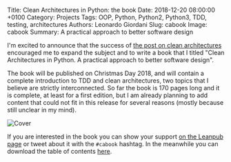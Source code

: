 Title: Clean Architectures in Python: the book
Date: 2018-12-20 08:00:00 +0100
Category: Projects
Tags: OOP, Python, Python2, Python3, TDD, testing, architectures
Authors: Leonardo Giordani
Slug: cabook
Image: cabook
Summary: A practical approach to better software design

I'm excited to announce that the success of [the post on clean architectures](/blog/2016/11/14/clean-architectures-in-python-a-step-by-step-example/) encouraged me to expand the subject and to write a book that I titled "Clean Architectures in Python. A practical approach to better software design".

The book will be published on Christmas Day 2018, and will contain a complete introduction to TDD and clean architectures, two topics that I believe are strictly interconnected. So far the book is 170 pages long and it is complete, at least for a first edition, but I am already planning to add content that could not fit in this release for several reasons (mostly because still unclear in my mind).

![Cover](/images/cabook/cover.jpg)

If you are interested in the book you can show your support [on the Leanpub page](https://leanpub.com/clean-architectures-in-python) or tweet about it with the `#cabook` hashtag. In the meanwhile you can download the table of contents [here](/files/cabook/contents.pdf).
